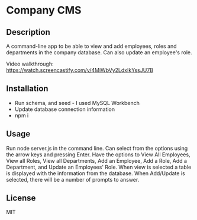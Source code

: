 # Company CMS

## Description

A command-line app to be able to view and add employees, roles and departments in the company database. Can also update an employee's role.

Video walkthrough: https://watch.screencastify.com/v/4MiWbVy2LdxIkYssJU7B

## Installation

* Run schema, and seed - I used MySQL Workbench
* Update database connection information
* npm i 

## Usage

Run node server.js in the command line. Can select from the options using the arrow keys and pressing Enter. Have the options to View All Employees, View all Roles, View all Departments, Add an Employee, Add a Role, Add a Department, and Update an Employees' Role. When view is selected a table is displayed with the information from the database. When Add/Update is selected, there will be a number of prompts to answer.


## License

MIT 
